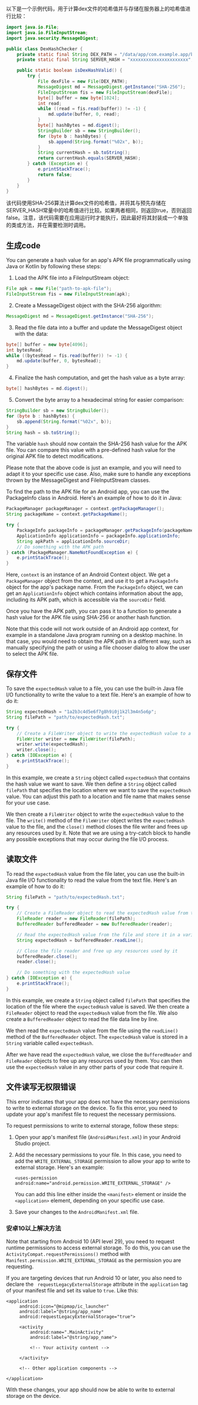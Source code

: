 以下是一个示例代码，用于计算dex文件的哈希值并与存储在服务器上的哈希值进行比较：

```java
import java.io.File;
import java.io.FileInputStream;
import java.security.MessageDigest;

public class DexHashChecker {
    private static final String DEX_PATH = "/data/app/com.example.app/base.apk"; // 替换为你应用的dex文件路径
    private static final String SERVER_HASH = "xxxxxxxxxxxxxxxxxxxxxx"; // 替换为你服务器上存储的dex文件哈希值

    public static boolean isDexHashValid() {
        try {
            File dexFile = new File(DEX_PATH);
            MessageDigest md = MessageDigest.getInstance("SHA-256");
            FileInputStream fis = new FileInputStream(dexFile);
            byte[] buffer = new byte[1024];
            int read;
            while ((read = fis.read(buffer)) != -1) {
                md.update(buffer, 0, read);
            }
            byte[] hashBytes = md.digest();
            StringBuilder sb = new StringBuilder();
            for (byte b : hashBytes) {
                sb.append(String.format("%02x", b));
            }
            String currentHash = sb.toString();
            return currentHash.equals(SERVER_HASH);
        } catch (Exception e) {
            e.printStackTrace();
            return false;
        }
    }
}
```

该代码使用SHA-256算法计算dex文件的哈希值，并将其与预先存储在SERVER_HASH常量中的哈希值进行比较。如果两者相同，则返回true，否则返回false。注意，该代码需要在应用运行时才能执行，因此最好将其封装成一个单独的类或方法，并在需要检测时调用。

## 生成code

You can generate a hash value for an app's APK file programmatically using Java or Kotlin by following these steps:

1. Load the APK file into a FileInputStream object:

```java
File apk = new File("path-to-apk-file");
FileInputStream fis = new FileInputStream(apk);
```

2. Create a MessageDigest object with the SHA-256 algorithm:

```java
MessageDigest md = MessageDigest.getInstance("SHA-256");
```

3. Read the file data into a buffer and update the MessageDigest object with the data:

```java
byte[] buffer = new byte[4096];
int bytesRead;
while ((bytesRead = fis.read(buffer)) != -1) {
    md.update(buffer, 0, bytesRead);
}
```

4. Finalize the hash computation, and get the hash value as a byte array:

```java
byte[] hashBytes = md.digest();
```

5. Convert the byte array to a hexadecimal string for easier comparison:

```java
StringBuilder sb = new StringBuilder();
for (byte b : hashBytes) {
    sb.append(String.format("%02x", b));
}
String hash = sb.toString();
```

The variable `hash` should now contain the SHA-256 hash value for the APK file. You can compare this value with a pre-defined hash value for the original APK file to detect modifications.

Please note that the above code is just an example, and you will need to adapt it to your specific use case. Also, make sure to handle any exceptions thrown by the MessageDigest and FileInputStream classes.

To find the path to the APK file for an Android app, you can use the PackageInfo class in Android. Here's an example of how to do it in Java:

```java
PackageManager packageManager = context.getPackageManager();
String packageName = context.getPackageName();

try {
    PackageInfo packageInfo = packageManager.getPackageInfo(packageName, 0);
    ApplicationInfo applicationInfo = packageInfo.applicationInfo;
    String apkPath = applicationInfo.sourceDir;
    // Do something with the APK path
} catch (PackageManager.NameNotFoundException e) {
    e.printStackTrace();
}
```

Here, `context` is an instance of an Android Context object. We get a `PackageManager` object from the context, and use it to get a `PackageInfo` object for the app's package name. From the `PackageInfo` object, we can get an `ApplicationInfo` object which contains information about the app, including its APK path, which is accessible via the `sourceDir` field.

Once you have the APK path, you can pass it to a function to generate a hash value for the APK file using SHA-256 or another hash function.

Note that this code will not work outside of an Android app context, for example in a standalone Java program running on a desktop machine. In that case, you would need to obtain the APK path in a different way, such as manually specifying the path or using a file chooser dialog to allow the user to select the APK file.

## 保存文件

To save the `expectedHash` value to a file, you can use the built-in Java file I/O functionality to write the value to a text file. Here's an example of how to do it:

```java
String expectedHash = "1a2b3c4d5e6f7g8h9i0j1k2l3m4n5o6p";
String filePath = "path/to/expectedHash.txt";

try {
    // Create a FileWriter object to write the expectedHash value to a file
    FileWriter writer = new FileWriter(filePath);
    writer.write(expectedHash);
    writer.close();
} catch (IOException e) {
    e.printStackTrace();
}
```

In this example, we create a `String` object called `expectedHash` that contains the hash value we want to save. We then define a `String` object called `filePath` that specifies the location where we want to save the `expectedHash` value. You can adjust this path to a location and file name that makes sense for your use case.

We then create a `FileWriter` object to write the `expectedHash` value to the file. The `write()` method of the `FileWriter` object writes the `expectedHash` value to the file, and the `close()` method closes the file writer and frees up any resources used by it. Note that we are using a try-catch block to handle any possible exceptions that may occur during the file I/O process.

## 读取文件

To read the `expectedHash` value from the file later, you can use the built-in Java file I/O functionality to read the value from the text file. Here's an example of how to do it:

```java
String filePath = "path/to/expectedHash.txt";

try {
    // Create a FileReader object to read the expectedHash value from the file
    FileReader reader = new FileReader(filePath);
    BufferedReader bufferedReader = new BufferedReader(reader);

    // Read the expectedHash value from the file and store it in a variable
    String expectedHash = bufferedReader.readLine();

    // Close the file reader and free up any resources used by it
    bufferedReader.close();
    reader.close();

    // Do something with the expectedHash value
} catch (IOException e) {
    e.printStackTrace();
}
```

In this example, we create a `String` object called `filePath` that specifies the location of the file where the `expectedHash` value is saved. We then create a `FileReader` object to read the `expectedHash` value from the file. We also create a `BufferedReader` object to read the file data line by line.

We then read the `expectedHash` value from the file using the `readLine()` method of the `BufferedReader` object. The `expectedHash` value is stored in a `String` variable called `expectedHash`.

After we have read the `expectedHash` value, we close the `BufferedReader` and `FileReader` objects to free up any resources used by them. You can then use the `expectedHash` value in any other parts of your code that require it.

## 文件读写无权限错误

This error indicates that your app does not have the necessary permissions to write to external storage on the device. To fix this error, you need to update your app's manifest file to request the necessary permissions.

To request permissions to write to external storage, follow these steps:

1. Open your app's manifest file (`AndroidManifest.xml`) in your Android Studio project.

2. Add the necessary permissions to your file. In this case, you need to add the `WRITE_EXTERNAL_STORAGE` permission to allow your app to write to external storage. Here's an example:

   ```
   <uses-permission android:name="android.permission.WRITE_EXTERNAL_STORAGE" />
   ```

   You can add this line either inside the `<manifest>` element or inside the `<application>` element, depending on your specific use case.

3. Save your changes to the `AndroidManifest.xml` file.

### 安卓10以上解决方法

Note that starting from Android 10 (API level 29), you need to request runtime permissions to access external storage. To do this, you can use the `ActivityCompat.requestPermissions()` method with `Manifest.permission.WRITE_EXTERNAL_STORAGE` as the permission you are requesting. 

If you are targeting devices that run Android 10 or later, you also need to declare the ` requestLegacyExternalStorage` attribute in the `application` tag of your manifest file and set its value to `true`. Like this:

 ```
<application
      android:icon="@mipmap/ic_launcher"
      android:label="@string/app_name"
      android:requestLegacyExternalStorage="true">

      <activity
          android:name=".MainActivity"
          android:label="@string/app_name">

          <!-- Your activity content -->

      </activity>

      <!-- Other application components -->

</application>
 ```

With these changes, your app should now be able to write to external storage on the device.
